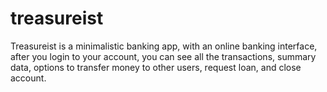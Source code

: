 # treasureist

Treasureist is a minimalistic banking app, with an online banking interface, after you login to your account, you can see all the transactions, summary data, options to transfer money to other users, request loan, and close account.
